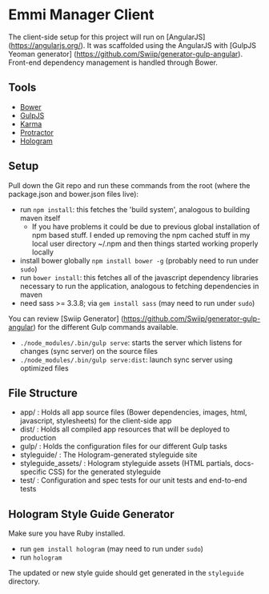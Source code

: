 Emmi Manager Client
=============================

The client-side setup for this project will run on [AngularJS]
(https://angularjs.org/). It was scaffolded using the AngularJS
with [GulpJS Yeoman generator] (https://github.com/Swiip/generator-gulp-angular).
Front-end dependency management is handled through Bower.

Tools
-----------------------------------

- [Bower](http://bower.io/)
- [GulpJS](http://gulpjs.com/)
- [Karma](http://karma-runner.github.io/)
- [Protractor](https://github.com/angular/protractor)
- [Hologram](http://trulia.github.io/hologram/)

Setup
-----------------------------------

Pull down the Git repo and run these commands from the root (where the
package.json and bower.json files live):

- run `npm install`: this fetches the 'build system', analogous to building maven itself
    - If you have problems it could be due to previous global installation of npm based stuff. I ended up removing the npm
    cached stuff in my local user directory ~/.npm and then things started working properly locally
- install bower globally `npm install bower -g` (probably need to run under `sudo`)    
- run `bower install`: this fetches all of the javascript dependency libraries necessary to run the application, analogous to fetching dependencies in maven
- need sass >= 3.3.8; via `gem install sass` (may need to run under `sudo`)

You can review [Swiip Generator] (https://github.com/Swiip/generator-gulp-angular) for the
different Gulp commands available.

- `./node_modules/.bin/gulp serve`: starts the server which listens for changes (sync server) on the source files
- `./node_modules/.bin/gulp serve:dist`: launch sync server using optimized files

File Structure
-----------------------------------

- app/ : Holds all app source files (Bower dependencies, images, html, javascript, stylesheets) for the client-side app
- dist/ : Holds all compiled app resources that will be deployed to production
- gulp/ : Holds the configuration files for our different Gulp tasks
- styleguide/ : The Hologram-generated styleguide site
- styleguide_assets/ : Hologram styleguide assets (HTML partials, docs-specific CSS) for the generated styleguide
- test/ : Configuration and spec tests for our unit tests and end-to-end tests

Hologram Style Guide Generator
-----------------------------------

Make sure you have Ruby installed.
- run `gem install hologram` (may need to run under `sudo`)
- run `hologram`

The updated or new style guide should get generated in the `styleguide` directory.
